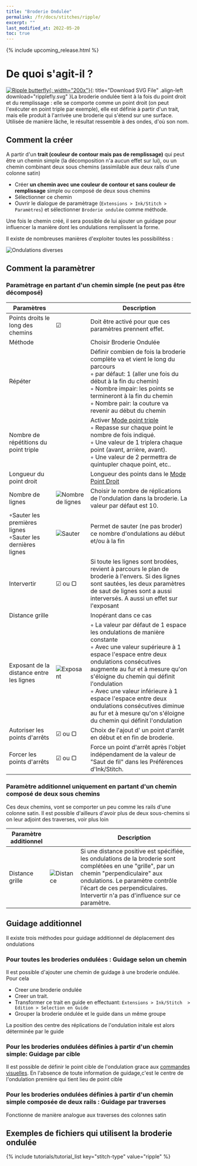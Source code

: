 ```yaml
---
title: "Broderie Ondulée"
permalink: /fr/docs/stitches/ripple/
excerpt: ""
last_modified_at: 2022-05-20
toc: true
---
```

{% include upcoming_release.html %}
# De quoi s'agit-il ?

[![Ripple butterfly](/assets/images/docs/ripplefly.jpg){: width="200x"}](/assets/images/docs/ripplefly.svg){: title="Download SVG File" .align-left download="ripplefly.svg" }La broderie ondulée tient à la fois du point droit et du remplissage : elle se comporte comme un point droit (on peut l'exécuter  en point triple par exemple), elle est définie à partir d'un trait, mais elle produit à l'arrivée une broderie qui s'étend sur une surface. Utilisée de manière lâche, le résultat ressemble à des ondes, d'où son nom. 



##  Comment la créer
A partir d'un  **trait (couleur de contour mais pas de remplissage)** qui peut être un  chemin  simple (la décomposition n'a aucun effet sur lui), ou un  chemin  combinant deux sous chemins (assimilable  aux  deux rails d'une colonne satin) 

* Créer **un chemin avec une couleur de contour et sans couleur de remplissage** simple ou composé de deux sous chemins 
* Sélectionner ce chemin
* Ouvrir le dialogue de paramètrage (`Extensions > Ink/Stitch > Paramètres`) et sélectionner `Broderie ondulée` comme méthode.

Une  fois le chemin créé, il sera possible de lui ajouter un guidage pour influencer la manière dont les ondulations remplissent la forme.




Il existe de nombreuses manières d'exploiter toutes les possibilitéss :

![Ondulations diverses](/assets/images/docs/fr/rippleways_fr.svg)

## Comment la paramètrer


### Paramètrage en partant d'un chemin simple (ne peut pas être décomposé)

Paramètres||Description
---|---|---
Points droits le long des chemins   |  ☑  |Doit être activé pour que ces paramètres prennent effet.
Méthode      || Choisir Broderie Ondulée
Répéter                      || Définir combien de fois la broderie complète va et vient le long du parcours <br />◦ par défaut: 1 (aller une fois du début à la fin du chemin)<br />◦ Nombre impair: les points se termineront à la fin du chemin<br />◦ Nombre pair: la couture va revenir au début du chemin
Nombre de répétitions du point triple || Activer [Mode point triple](/fr/docs/stitches/bean-stitch/)<br />◦ Repasse sur chaque point le nombre de fois indiqué.<br />◦ Une valeur de 1 triplera chaque point (avant, arrière, avant).<br />◦ Une valeur de 2 permettra de quintupler chaque point, etc..<br />
Longueur du point droit||Longueur des points dans le [Mode Point Droit](/fr/docs/stitches/running-stitch/)
Nombre de lignes|<img src="/assets/images/docs/ripple_only_lines.svg" alt="Nombre de lignes"/>|Choisir le nombre de réplications de l'ondulation dans la broderie. La valeur par défaut est 10.
◦Sauter les premières lignes <br /> ◦Sauter les dernières lignes  |<img src="/assets/images/docs/fr/ripple_only_skip_fr.svg" alt="Sauter"/>| Permet de sauter (ne pas broder)  ce nombre d'ondulations au début et/ou à la fin
Intervertir |☑  ou ▢|  Si toute les lignes sont brodées, revient à parcours le plan de broderie à l'envers. Si des lignes sont sautées, les deux paramètres de saut de lignes sont a aussi interversés. A aussi un effet sur l'exposant
Distance grille || Inopérant dans ce cas
Exposant de la distance entre les lignes|<img src="/assets/images/docs/fr/ripple_only_exponent_fr.svg" alt="Exposant"/>| ◦ La valeur par défaut de 1 espace les ondulations de manière constante<br />◦ Avec une valeur supérieure à  1 espace l'espace  entre deux ondulations consécutives augmente au fur et à mesure qu'on s'éloigne du chemin qui définit l'ondulation  <br />◦ Avec une valeur inférieure à  1 espace l'espace  entre deux ondulations consécutives diminue au fur et à mesure qu'on s'éloigne du chemin qui définit l'ondulation
Autoriser les points d'arrêts | ☑  ou ▢|Choix de l'ajout d' un point d'arrêt en début et en fin de broderie.
Forcer les points d'arrêts | ☑ ou ▢| Force un point d'arrêt après l'objet indépendament de la valeur de "Saut de fil" dans les Préférences d'Ink/Stitch.


### Paramètre additionnel uniquement en partant d'un chemin composé de deux sous chemins
Ces deux chemins, vont  se comporter un peu comme les rails d'une colonne satin. Il est possible d'ailleurs d'avoir plus de deux sous-chemins si on leur adjoint des traverses, voir plus loin

Paramètre additionnel||Description
---|---|---
Distance grille |<img src="/assets/images/docs/ripple_only_grid.svg" alt="Distance"/>| Si une distance positive est spécifiée, les ondulations de la broderie sont complétées  en une "grille", par un chemin "perpendiculaire" aux ondulations. Le paramètre contrôle l'écart de ces perpendiculaires. Intervertir  n'a pas  d'influence sur ce paramètre.

## Guidage additionnel
Il existe trois  méthodes pour guidage additionnel de déplacement des ondulations

### Pour toutes les broderies ondulées : Guidage selon un chemin
Il  est possible d'ajouter une chemin de guidage à une broderie ondulée.
Pour cela
- Creer une broderie ondulée
- Creer un trait. 
- Transformer ce trait en guide en effectuant: `Extensions > Ink/Stitch  > Edition > Selection en Guide`
- Grouper la broderie ondulée et le guide dans un même groupe

La position des centre des réplications de l'ondulation initale est alors déterminée par le guide


### Pour les  broderies ondulées définies à partir d'un chemin simple: Guidage par cible
Il est possible de définir le point cible de l'ondulation grace aux [commandes visuelles](/fr/docs/commands/). En l'absence de  toute information de guidage,c'est le centre de l'ondulation première qui  tient lieu de point cible

### Pour les  broderies ondulées définies à partir d'un chemin simple composée de deux rails : Guidage par traverses
Fonctionne de manière analogue aux traverses des colonnes satin


##  Exemples de fichiers qui utilisent la broderie ondulée 
{% include tutorials/tutorial_list key="stitch-type" value="ripple" %}
